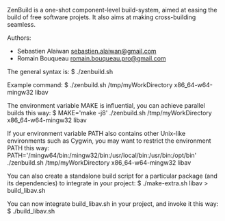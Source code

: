 ZenBuild is a one-shot component-level build-system, aimed at easing the build of free software projets.
It also aims at making cross-building seamless.

Authors:
- Sebastien Alaiwan <sebastien.alaiwan@gmail.com>
- Romain Bouqueau <romain.bouqueau.pro@gmail.com>

The general syntax is:
$ ./zenbuild.sh <workingDirectory> <targetArchitecture> <packageName>

Example command:
$ ./zenbuild.sh /tmp/myWorkDirectory x86_64-w64-mingw32 libav

The environment variable MAKE is influential, you can achieve parallel builds this way:
$ MAKE='make -j8' ./zenbuild.sh /tmp/myWorkDirectory x86_64-w64-mingw32 libav

If your environment variable PATH also contains other Unix-like environments such as Cygwin, you may want to restrict the environment PATH this way:
PATH='/mingw64/bin:/mingw32/bin:/usr/local/bin:/usr/bin:/opt/bin' ./zenbuild.sh /tmp/myWorkDirectory x86_64-w64-mingw32 libav

You can also create a standalone build script for a particular package (and
its dependencies) to integrate in your project:
$ ./make-extra.sh libav > build_libav.sh

You can now integrate build_libav.sh in your project, and invoke it this way:
$ ./build_libav.sh <targetArchitecture>
